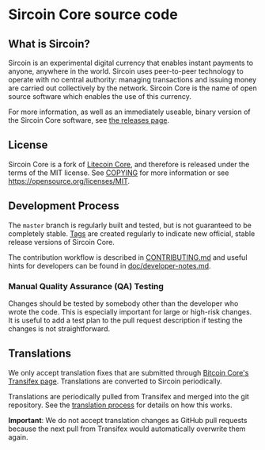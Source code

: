 Sircoin Core source code
=====================================


What is Sircoin?
----------------

Sircoin is an experimental digital currency that enables instant payments to
anyone, anywhere in the world. Sircoin uses peer-to-peer technology to operate
with no central authority: managing transactions and issuing money are carried
out collectively by the network. Sircoin Core is the name of open source
software which enables the use of this currency.

For more information, as well as an immediately useable, binary version of
the Sircoin Core software, see [the releases page](https://github.com/sys-256/sircoin/releases).

License
-------

Sircoin Core is a fork of [Litecoin Core](https://github.com/litecoin-project/litecoin), and therefore is released under the terms of the MIT license. See [COPYING](COPYING) for more
information or see https://opensource.org/licenses/MIT.

Development Process
-------------------

The `master` branch is regularly built and tested, but is not guaranteed to be
completely stable. [Tags](https://github.com/sys-256/sircoin/tags) are created
regularly to indicate new official, stable release versions of Sircoin Core.

The contribution workflow is described in [CONTRIBUTING.md](CONTRIBUTING.md)
and useful hints for developers can be found in [doc/developer-notes.md](doc/developer-notes.md).

### Manual Quality Assurance (QA) Testing

Changes should be tested by somebody other than the developer who wrote the
code. This is especially important for large or high-risk changes. It is useful
to add a test plan to the pull request description if testing the changes is
not straightforward.

Translations
------------

We only accept translation fixes that are submitted through [Bitcoin Core's Transifex page](https://www.transifex.com/projects/p/bitcoin/).
Translations are converted to Sircoin periodically.

Translations are periodically pulled from Transifex and merged into the git repository. See the
[translation process](doc/translation_process.md) for details on how this works.

**Important**: We do not accept translation changes as GitHub pull requests because the next
pull from Transifex would automatically overwrite them again.

